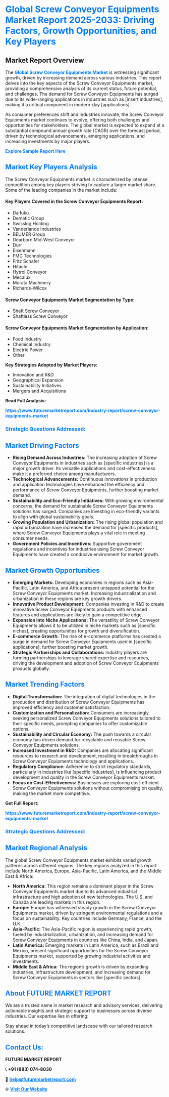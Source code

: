 <h1 style="color: #007BFF;">Global Screw Conveyor Equipments Market Report 2025-2033: Driving Factors, Growth Opportunities, and Key Players</h1>

<section id="overview">
<h2>Market Report Overview</h2>
<p>The <a href="https://www.futuremarketreport.com/industry-report/screw-conveyor-equipments-market" style="color: #007BFF; text-decoration: none;"><strong>Global Screw Conveyor Equipments Market</strong></a> is witnessing significant growth, driven by increasing demand across various industries. This report delves into the key aspects of the Screw Conveyor Equipments market, providing a comprehensive analysis of its current status, future potential, and challenges. The demand for Screw Conveyor Equipments has surged due to its wide-ranging applications in industries such as [insert industries], making it a critical component in modern-day [applications].</p>
<p>As consumer preferences shift and industries innovate, the Screw Conveyor Equipments market continues to evolve, offering both challenges and opportunities for stakeholders. The global market is expected to expand at a substantial compound annual growth rate (CAGR) over the forecast period, driven by technological advancements, emerging applications, and increasing investments by major players.</p>
</section>

<section id="overview">
<p><a href="https://www.futuremarketreport.com/request-sample/reportId=109511" style="color: #007BFF; text-decoration: none;"><strong>Explore Sample Report Here</strong></a></p>
</section>

<section id="key-players">
<h2 style="color: #007BFF;">Market Key Players Analysis</h2>
<p>The Screw Conveyor Equipments market is characterized by intense competition among key players striving to capture a larger market share. Some of the leading companies in the market include:</p>
<h4>Key Players Covered in the Screw Conveyor Equipments Report:</h4>
<ul><li>Daifuku</li><li>Dematic Group</li><li>Swisslog Holding</li><li>Vanderlande Industries</li><li>BEUMER Group</li><li>Dearborn Mid-West Conveyor</li><li>Durr</li><li>Eisenmann</li><li>FMC Technologies</li><li>Fritz Schafer</li><li>Hitachi</li><li>Hytrol Conveyor</li><li>Mecalux</li><li>Murata Machinery</li><li>Richards-Wilcox</li></ul>
<h4>Screw Conveyor Equipments Market Segmentation by Type:</h4>
<ul><li>Shaft Screw Conveyor</li><li>Shaftless Screw Conveyor</li></ul>

<h4>Screw Conveyor Equipments Market Segmentation by Application:</h4>
<ul><li>Food Industry</li><li>Chemical Industry</li><li>Electric Power</li><li>Other</li></ul>
<p><strong>Key Strategies Adopted by Market Players:</strong></p>
<ul>
<li>Innovation and R&D</li>
<li>Geographical Expansion</li>
<li>Sustainability Initiatives</li>
<li>Mergers and Acquisitions</li>
</ul>
</section>

<section>
<p><strong>Read Full Analysis: </strong></p><a href="https://www.futuremarketreport.com/industry-report/screw-conveyor-equipments-market" style="color: #007BFF; text-decoration: none;"><strong>https://www.futuremarketreport.com/industry-report/screw-conveyor-equipments-market</strong></a>
<h3 style="color: #007BFF;">Strategic Questions Addressed:</h3>
</section>

<section id="driving-factors">
<h2 style="color: #007BFF;">Market Driving Factors</h2>
<ul>
<li><strong>Rising Demand Across Industries:</strong> The increasing adoption of Screw Conveyor Equipments in industries such as [specific industries] is a major growth driver. Its versatile applications and cost-effectiveness make it a preferred choice among manufacturers.</li>
<li><strong>Technological Advancements:</strong> Continuous innovations in production and application technologies have enhanced the efficiency and performance of Screw Conveyor Equipments, further boosting market demand.</li>
<li><strong>Sustainability and Eco-Friendly Initiatives:</strong> With growing environmental concerns, the demand for sustainable Screw Conveyor Equipments solutions has surged. Companies are investing in eco-friendly variants to align with global sustainability goals.</li>
<li><strong>Growing Population and Urbanization:</strong> The rising global population and rapid urbanization have increased the demand for [specific products], where Screw Conveyor Equipments plays a vital role in meeting consumer needs.</li>
<li><strong>Government Policies and Incentives:</strong> Supportive government regulations and incentives for industries using Screw Conveyor Equipments have created a conducive environment for market growth.</li>
</ul>
</section>

<section id="growth-opportunities">
<h2 style="color: #007BFF;">Market Growth Opportunities</h2>
<ul>
<li><strong>Emerging Markets:</strong> Developing economies in regions such as Asia-Pacific, Latin America, and Africa present untapped potential for the Screw Conveyor Equipments market. Increasing industrialization and urbanization in these regions are key growth drivers.</li>
<li><strong>Innovative Product Development:</strong> Companies investing in R&D to create innovative Screw Conveyor Equipments products with enhanced features and applications are likely to gain a competitive edge.</li>
<li><strong>Expansion into Niche Applications:</strong> The versatility of Screw Conveyor Equipments allows it to be utilized in niche markets such as [specific niches], creating opportunities for growth and diversification.</li>
<li><strong>E-commerce Growth:</strong> The rise of e-commerce platforms has created a surge in demand for Screw Conveyor Equipments used in [specific applications], further boosting market growth.</li>
<li><strong>Strategic Partnerships and Collaborations:</strong> Industry players are forming partnerships to leverage shared expertise and resources, driving the development and adoption of Screw Conveyor Equipments products globally.</li>
</ul>
</section>

<section id="trending-factors">
<h2 style="color: #007BFF;">Market Trending Factors</h2>
<ul>
<li><strong>Digital Transformation:</strong> The integration of digital technologies in the production and distribution of Screw Conveyor Equipments has improved efficiency and customer satisfaction.</li>
<li><strong>Customization and Personalization:</strong> Consumers are increasingly seeking personalized Screw Conveyor Equipments solutions tailored to their specific needs, prompting companies to offer customizable options.</li>
<li><strong>Sustainability and Circular Economy:</strong> The push towards a circular economy has driven demand for recyclable and reusable Screw Conveyor Equipments solutions.</li>
<li><strong>Increased Investment in R&D:</strong> Companies are allocating significant resources to research and development, resulting in breakthroughs in Screw Conveyor Equipments technology and applications.</li>
<li><strong>Regulatory Compliance:</strong> Adherence to strict regulatory standards, particularly in industries like [specific industries], is influencing product development and quality in the Screw Conveyor Equipments market.</li>
<li><strong>Focus on Cost-Effectiveness:</strong> Businesses are exploring cost-efficient Screw Conveyor Equipments solutions without compromising on quality, making the market more competitive.</li>
</ul>
</section>

<section>
<p><strong>Get Full Report: </strong></p><a href="https://www.futuremarketreport.com/industry-report/screw-conveyor-equipments-market" style="color: #007BFF; text-decoration: none;"><strong>https://www.futuremarketreport.com/industry-report/screw-conveyor-equipments-market</strong></a>
<h3 style="color: #007BFF;">Strategic Questions Addressed:</h3>
</section>


<section id="regional-analysis">
<h2 style="color: #007BFF;">Market Regional Analysis</h2>
<p>The global Screw Conveyor Equipments market exhibits varied growth patterns across different regions. The key regions analyzed in this report include North America, Europe, Asia-Pacific, Latin America, and the Middle East & Africa:</p>
<ul>
<li><strong>North America:</strong> This region remains a dominant player in the Screw Conveyor Equipments market due to its advanced industrial infrastructure and high adoption of new technologies. The U.S. and Canada are leading markets in this region.</li>
<li><strong>Europe:</strong> Europe has witnessed steady growth in the Screw Conveyor Equipments market, driven by stringent environmental regulations and a focus on sustainability. Key countries include Germany, France, and the U.K.</li>
<li><strong>Asia-Pacific:</strong> The Asia-Pacific region is experiencing rapid growth, fueled by industrialization, urbanization, and increasing demand for Screw Conveyor Equipments in countries like China, India, and Japan.</li>
<li><strong>Latin America:</strong> Emerging markets in Latin America, such as Brazil and Mexico, present significant opportunities for the Screw Conveyor Equipments market, supported by growing industrial activities and investments.</li>
<li><strong>Middle East & Africa:</strong> The region’s growth is driven by expanding industries, infrastructure development, and increasing demand for Screw Conveyor Equipments in sectors like [specific sectors].</li>
</ul>
</section>

<footer>
<h2 style="color: #007BFF;">About FUTURE MARKET REPORT</h2>
<p>We are a trusted name in market research and advisory services, delivering actionable insights and strategic support to businesses across diverse industries. Our expertise lies in offering:</p>

<p>Stay ahead in today’s competitive landscape with our tailored research solutions.</p>

<h2 style="color: #007BFF;">Contact Us:</h2>
<p><strong>FUTURE MARKET REPORT</strong></p>
<p>📞 <strong>+91 (883) 074-8030</strong></p>
<p>📧 <strong><a href="mailto:help@futuremarketreport.com" style="color: #007BFF;">help@futuremarketreport.com</a></strong></p>
<p>🌐 <strong><a href="https://www.futuremarketreport.com/" style="color: #007BFF;">Visit Our Website</a></strong></p>
</footer>